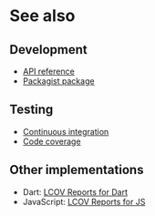 # See also

## Development
- [API reference](https://dev.belin.io/lcov.php/api)
- [Packagist package](https://packagist.org/packages/cedx/lcov)

## Testing
- [Continuous integration](https://travis-ci.org/cedx/lcov.php)
- [Code coverage](https://coveralls.io/github/cedx/lcov.php/)

## Other implementations
- Dart: [LCOV Reports for Dart](https://dev.belin.io/lcov.dart)
- JavaScript: [LCOV Reports for JS](https://dev.belin.io/lcov.js)
